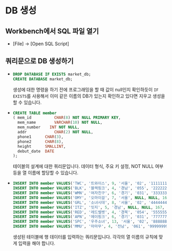 # DB 생성

## Workbench에서 SQL 파일 열기

- [File] -> [Open SQL Script]

## 쿼리문으로 DB 생성하기

- ```SQL
  DROP DATABASE IF EXISTS market_db;
  CREATE DATABASE market_db;
  ```

  생성에 대한 명령을 하기 전에 프로그래밍을 할 때 값이 null인지 확인하듯이 `IF EXISTS`를 사용해서 이미 같은 이름의 DB가 있는지 확인하고 있다면 지우고 생성을 할 수 있습니다.

- ```SQL
  CREATE TABLE member
  ( mem_id  		CHAR(8) NOT NULL PRIMARY KEY,
    mem_name    	VARCHAR(10) NOT NULL,
    mem_number    INT NOT NULL,
    addr	  		CHAR(2) NOT NULL,
    phone1		CHAR(3),
    phone2		CHAR(8),
    height    	SMALLINT,
    debut_date	DATE
  );
  ```

  테이블의 설계에 대한 쿼리문입니다. 데이터 형식, 주요 키 설정, NOT NULL 여부 등을 열 이름에 할당할 수 있습니다.

- ```SQL
  INSERT INTO member VALUES('TWC', '트와이스', 9, '서울', '02', '11111111', 167, '2015.10.19');
  INSERT INTO member VALUES('BLK', '블랙핑크', 4, '경남', '055', '22222222', 163, '2016.08.08');
  INSERT INTO member VALUES('WMN', '여자친구', 6, '경기', '031', '33333333', 166, '2015.01.15');
  INSERT INTO member VALUES('OMY', '오마이걸', 7, '서울', NULL, NULL, 160, '2015.04.21');
  INSERT INTO member VALUES('GRL', '소녀시대', 8, '서울', '02', '44444444', 168, '2007.08.02');
  INSERT INTO member VALUES('ITZ', '잇지', 5, '경남', NULL, NULL, 167, '2019.02.12');
  INSERT INTO member VALUES('RED', '레드벨벳', 4, '경북', '054', '55555555', 161, '2014.08.01');
  INSERT INTO member VALUES('APN', '에이핑크', 6, '경기', '031', '77777777', 164, '2011.02.10');
  INSERT INTO member VALUES('SPC', '우주소녀', 13, '서울', '02', '88888888', 162, '2016.02.25');
  INSERT INTO member VALUES('MMU', '마마무', 4, '전남', '061', '99999999', 165, '2014.06.19');
  ```
  생성된 테이블에 행 데이터를 입력하는 쿼리문입니다. 각각의 열 이름의 규칙에 맞게 입력을 해야 합니다.
